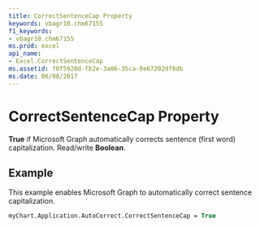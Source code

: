 ```yaml
---
title: CorrectSentenceCap Property
keywords: vbagr10.chm67155
f1_keywords:
- vbagr10.chm67155
ms.prod: excel
api_name:
- Excel.CorrectSentenceCap
ms.assetid: f0f5920d-fb2e-3a06-35ca-0e67202df6db
ms.date: 06/08/2017
---
```



# CorrectSentenceCap Property

 **True** if Microsoft Graph automatically corrects sentence (first word) capitalization. Read/write **Boolean**.


## Example

This example enables Microsoft Graph to automatically correct sentence capitalization.


```vb
myChart.Application.AutoCorrect.CorrectSentenceCap = True
```


